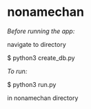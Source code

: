 # nonamechan
*Before running the app:*

navigate to directory

$ python3 create_db.py

*To run:*

$ python3 run.py

in nonamechan directory
